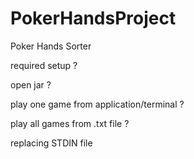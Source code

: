 # PokerHandsProject
Poker Hands Sorter


required setup
?


open jar
?


play one game from application/terminal
?


play all games from .txt file
?


replacing STDIN file

